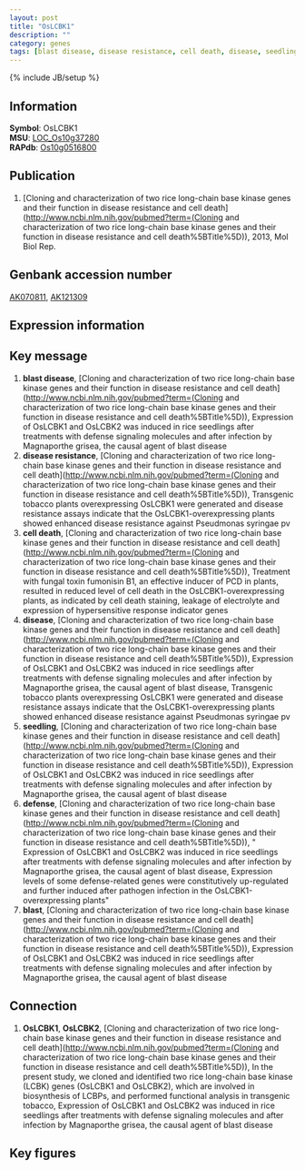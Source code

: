 ```yaml
---
layout: post
title: "OsLCBK1"
description: ""
category: genes
tags: [blast disease, disease resistance, cell death, disease, seedling, defense, blast]
---
```

{% include JB/setup %}

## Information
__Symbol__: OsLCBK1  
__MSU__: [LOC_Os10g37280](http://rice.plantbiology.msu.edu/cgi-bin/ORF_infopage.cgi?orf=LOC_Os10g37280)  
__RAPdb__: [Os10g0516800](http://rapdb.dna.affrc.go.jp/viewer/gbrowse_details/irgsp1?name=Os10g0516800)  

## Publication
1. [Cloning and characterization of two rice long-chain base kinase genes and their function in disease resistance and cell death](http://www.ncbi.nlm.nih.gov/pubmed?term=(Cloning and characterization of two rice long-chain base kinase genes and their function in disease resistance and cell death%5BTitle%5D)), 2013, Mol Biol Rep.

## Genbank accession number
[AK070811](http://www.ncbi.nlm.nih.gov/nuccore/AK070811), [AK121309](http://www.ncbi.nlm.nih.gov/nuccore/AK121309)

## Expression information

## Key message
1. __blast disease__, [Cloning and characterization of two rice long-chain base kinase genes and their function in disease resistance and cell death](http://www.ncbi.nlm.nih.gov/pubmed?term=(Cloning and characterization of two rice long-chain base kinase genes and their function in disease resistance and cell death%5BTitle%5D)),  Expression of OsLCBK1 and OsLCBK2 was induced in rice seedlings after treatments with defense signaling molecules and after infection by Magnaporthe grisea, the causal agent of blast disease
2. __disease resistance__, [Cloning and characterization of two rice long-chain base kinase genes and their function in disease resistance and cell death](http://www.ncbi.nlm.nih.gov/pubmed?term=(Cloning and characterization of two rice long-chain base kinase genes and their function in disease resistance and cell death%5BTitle%5D)),  Transgenic tobacco plants overexpressing OsLCBK1 were generated and disease resistance assays indicate that the OsLCBK1-overexpressing plants showed enhanced disease resistance against Pseudmonas syringae pv
3. __cell death__, [Cloning and characterization of two rice long-chain base kinase genes and their function in disease resistance and cell death](http://www.ncbi.nlm.nih.gov/pubmed?term=(Cloning and characterization of two rice long-chain base kinase genes and their function in disease resistance and cell death%5BTitle%5D)),  Treatment with fungal toxin fumonisin B1, an effective inducer of PCD in plants, resulted in reduced level of cell death in the OsLCBK1-overexpressing plants, as indicated by cell death staining, leakage of electrolyte and expression of hypersensitive response indicator genes
4. __disease__, [Cloning and characterization of two rice long-chain base kinase genes and their function in disease resistance and cell death](http://www.ncbi.nlm.nih.gov/pubmed?term=(Cloning and characterization of two rice long-chain base kinase genes and their function in disease resistance and cell death%5BTitle%5D)),  Expression of OsLCBK1 and OsLCBK2 was induced in rice seedlings after treatments with defense signaling molecules and after infection by Magnaporthe grisea, the causal agent of blast disease, Transgenic tobacco plants overexpressing OsLCBK1 were generated and disease resistance assays indicate that the OsLCBK1-overexpressing plants showed enhanced disease resistance against Pseudmonas syringae pv
5. __seedling__, [Cloning and characterization of two rice long-chain base kinase genes and their function in disease resistance and cell death](http://www.ncbi.nlm.nih.gov/pubmed?term=(Cloning and characterization of two rice long-chain base kinase genes and their function in disease resistance and cell death%5BTitle%5D)),  Expression of OsLCBK1 and OsLCBK2 was induced in rice seedlings after treatments with defense signaling molecules and after infection by Magnaporthe grisea, the causal agent of blast disease
6. __defense__, [Cloning and characterization of two rice long-chain base kinase genes and their function in disease resistance and cell death](http://www.ncbi.nlm.nih.gov/pubmed?term=(Cloning and characterization of two rice long-chain base kinase genes and their function in disease resistance and cell death%5BTitle%5D)), " Expression of OsLCBK1 and OsLCBK2 was induced in rice seedlings after treatments with defense signaling molecules and after infection by Magnaporthe grisea, the causal agent of blast disease, Expression levels of some defense-related genes were constitutively up-regulated and further induced after pathogen infection in the OsLCBK1-overexpressing plants"
7. __blast__, [Cloning and characterization of two rice long-chain base kinase genes and their function in disease resistance and cell death](http://www.ncbi.nlm.nih.gov/pubmed?term=(Cloning and characterization of two rice long-chain base kinase genes and their function in disease resistance and cell death%5BTitle%5D)),  Expression of OsLCBK1 and OsLCBK2 was induced in rice seedlings after treatments with defense signaling molecules and after infection by Magnaporthe grisea, the causal agent of blast disease

## Connection
1. __OsLCBK1__, __OsLCBK2__, [Cloning and characterization of two rice long-chain base kinase genes and their function in disease resistance and cell death](http://www.ncbi.nlm.nih.gov/pubmed?term=(Cloning and characterization of two rice long-chain base kinase genes and their function in disease resistance and cell death%5BTitle%5D)),  In the present study, we cloned and identified two rice long-chain base kinase (LCBK) genes (OsLCBK1 and OsLCBK2), which are involved in biosynthesis of LCBPs, and performed functional analysis in transgenic tobacco, Expression of OsLCBK1 and OsLCBK2 was induced in rice seedlings after treatments with defense signaling molecules and after infection by Magnaporthe grisea, the causal agent of blast disease

## Key figures


